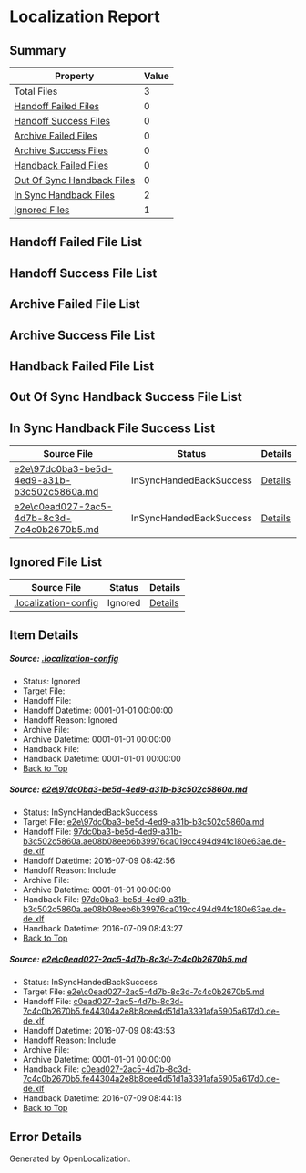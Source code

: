 # <a name='report-top'></a> Localization Report

## Summary
 Property | Value 
 -------- | ----- 
 Total Files | 3
[ Handoff Failed Files ](#handoff-failed-list)| 0
[ Handoff Success Files ](#handoff-success-list)| 0
[ Archive Failed Files ](#archive-failed-list)| 0
[ Archive Success Files ](#archive-success-list)| 0
[ Handback Failed Files ](#handback-failed-list)| 0
[ Out Of Sync Handback Files ](#outofsync-handback-success-list)| 0
[ In Sync Handback Files ](#insync-handback-success-list)| 2
[ Ignored Files ](#ignored-list)| 1

## <a name='handoff-failed-list'></a> Handoff Failed File List

## <a name='handoff-success-list'></a> Handoff Success File List

## <a name='archive-failed-list'></a> Archive Failed File List

## <a name='archive-success-list'></a> Archive Success File List

## <a name='handback-failed-list'></a> Handback Failed File List

## <a name='outofsync-handback-success-list'></a> Out Of Sync Handback Success File List

## <a name='insync-handback-success-list'></a> In Sync Handback File Success List
 Source File | Status | Details 
 ----------- | ------ | ------- 
 [e2e\97dc0ba3-be5d-4ed9-a31b-b3c502c5860a.md](https://github.com/OpenLocalizationTestOrg/oltest/blob/6270bdb7b734da5c37cd8c7c35a735f5660daef8/e2e/97dc0ba3-be5d-4ed9-a31b-b3c502c5860a.md) | InSyncHandedBackSuccess | [Details](#d1c717406689514d0aa3afa29a970e119d7148e41)
 [e2e\c0ead027-2ac5-4d7b-8c3d-7c4c0b2670b5.md](https://github.com/OpenLocalizationTestOrg/oltest/blob/80bcc167159f7c24e6733e94d63a03ac82b75d49/e2e/c0ead027-2ac5-4d7b-8c3d-7c4c0b2670b5.md) | InSyncHandedBackSuccess | [Details](#0b82097d7f84f289281b0a067f0b1e5721084b7d2)

## <a name='ignored-list'></a> Ignored File List
 Source File | Status | Details 
 ----------- | ------ | ------- 
 [.localization-config](https://github.com/OpenLocalizationTestOrg/oltest/blob/80bcc167159f7c24e6733e94d63a03ac82b75d49/.localization-config) | Ignored | [Details](#3d4f252ac210baf56311d7e97dcc2db10974dbd20)

## Item Details
##### <a name='3d4f252ac210baf56311d7e97dcc2db10974dbd20'></a> Source: [.localization-config](https://github.com/OpenLocalizationTestOrg/oltest/blob/80bcc167159f7c24e6733e94d63a03ac82b75d49/.localization-config)
* Status: Ignored
* Target File: 
* Handoff File: 
* Handoff Datetime: 0001-01-01 00:00:00
* Handoff Reason: Ignored
* Archive File: 
* Archive Datetime: 0001-01-01 00:00:00
* Handback File: 
* Handback Datetime: 0001-01-01 00:00:00
* [Back to Top](#report-top)

##### <a name='d1c717406689514d0aa3afa29a970e119d7148e41'></a> Source: [e2e\97dc0ba3-be5d-4ed9-a31b-b3c502c5860a.md](https://github.com/OpenLocalizationTestOrg/oltest/blob/6270bdb7b734da5c37cd8c7c35a735f5660daef8/e2e/97dc0ba3-be5d-4ed9-a31b-b3c502c5860a.md)
* Status: InSyncHandedBackSuccess
* Target File: [e2e\97dc0ba3-be5d-4ed9-a31b-b3c502c5860a.md](https://github.com/OpenLocalizationTestOrg/oltest-dede-fly/blob/213fbeedca24806d23f7ab945fa3757126b6111f/e2e/97dc0ba3-be5d-4ed9-a31b-b3c502c5860a.md)
* Handoff File: [97dc0ba3-be5d-4ed9-a31b-b3c502c5860a.ae08b08eeb6b39976ca019cc494d94fc180e63ae.de-de.xlf](https://github.com/OpenLocalizationTestOrg/olhandoff-e2e/blob/388c7786c38ae29482684810d2f4b0be1a1e7823/ol-handoff/OpenLocalizationTestOrg/oltest-dede-fly/ci/ht/97dc0ba3-be5d-4ed9-a31b-b3c502c5860a.ae08b08eeb6b39976ca019cc494d94fc180e63ae.de-de.xlf)
* Handoff Datetime: 2016-07-09 08:42:56
* Handoff Reason: Include
* Archive File: 
* Archive Datetime: 0001-01-01 00:00:00
* Handback File: [97dc0ba3-be5d-4ed9-a31b-b3c502c5860a.ae08b08eeb6b39976ca019cc494d94fc180e63ae.de-de.xlf](https://github.com/OpenLocalizationTestOrg/olhandback-e2e/blob/332c9b02e8705d6cd300eec2c74ff8ad643382ff/ol-handback/OpenLocalizationTestOrg/oltest-dede-fly/ci/ht/97dc0ba3-be5d-4ed9-a31b-b3c502c5860a.ae08b08eeb6b39976ca019cc494d94fc180e63ae.de-de.xlf)
* Handback Datetime: 2016-07-09 08:43:27
* [Back to Top](#report-top)

##### <a name='0b82097d7f84f289281b0a067f0b1e5721084b7d2'></a> Source: [e2e\c0ead027-2ac5-4d7b-8c3d-7c4c0b2670b5.md](https://github.com/OpenLocalizationTestOrg/oltest/blob/80bcc167159f7c24e6733e94d63a03ac82b75d49/e2e/c0ead027-2ac5-4d7b-8c3d-7c4c0b2670b5.md)
* Status: InSyncHandedBackSuccess
* Target File: [e2e\c0ead027-2ac5-4d7b-8c3d-7c4c0b2670b5.md](https://github.com/OpenLocalizationTestOrg/oltest-dede-fly/blob/931f10603d739188b71b47e528287d786a32fc1f/e2e/c0ead027-2ac5-4d7b-8c3d-7c4c0b2670b5.md)
* Handoff File: [c0ead027-2ac5-4d7b-8c3d-7c4c0b2670b5.fe44304a2e8b8cee4d51d1a3391afa5905a617d0.de-de.xlf](https://github.com/OpenLocalizationTestOrg/olhandoff-e2e/blob/046bae2d6fd9b9a41ac718c0577ec750084a4d8d/ol-handoff/OpenLocalizationTestOrg/oltest-dede-fly/ci/ht/c0ead027-2ac5-4d7b-8c3d-7c4c0b2670b5.fe44304a2e8b8cee4d51d1a3391afa5905a617d0.de-de.xlf)
* Handoff Datetime: 2016-07-09 08:43:53
* Handoff Reason: Include
* Archive File: 
* Archive Datetime: 0001-01-01 00:00:00
* Handback File: [c0ead027-2ac5-4d7b-8c3d-7c4c0b2670b5.fe44304a2e8b8cee4d51d1a3391afa5905a617d0.de-de.xlf](https://github.com/OpenLocalizationTestOrg/olhandback-e2e/blob/18e0526001457fbd3a263be1c22d157fbace9de7/ol-handback/OpenLocalizationTestOrg/oltest-dede-fly/ci/ht/c0ead027-2ac5-4d7b-8c3d-7c4c0b2670b5.fe44304a2e8b8cee4d51d1a3391afa5905a617d0.de-de.xlf)
* Handback Datetime: 2016-07-09 08:44:18
* [Back to Top](#report-top)


## Error Details

Generated by OpenLocalization.
